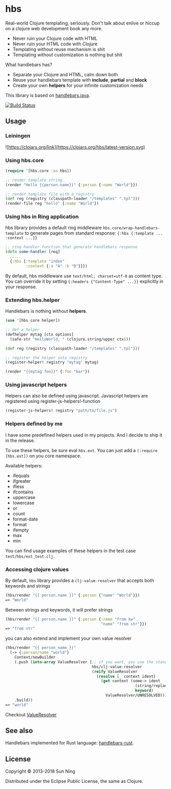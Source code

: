 # hbs

Real-world Clojure templating, seriously. Don't talk about enlive or
hiccup on a clojure web development book any more.

* Never ruin your Clojure code with HTML
* Never ruin your HTML code with Clojure
* Templating without reuse mechanism is shit
* Templating without customization is nothing but shit

What handlebars has?

* Separate your Clojure and HTML, calm down both
* Reuse your handlebars template with **include**, **partial** and **block**
* Create your own **helpers** for your infinite customization needs

This library is based on [handlebars.java](https://github.com/jknack/handlebars.java/).

[![Build Status](https://travis-ci.org/sunng87/hbs.svg?branch=master)](https://travis-ci.org/sunng87/hbs)

## Usage

### Leiningen

![https://clojars.org/link](https://clojars.org/hbs/latest-version.svg)

### Using hbs.core

```clojure
(require '[hbs.core :as hbs])

;; render template string
(render "Hello {{person.name}}" {:person {:name "World"}})

;; render template file with a registry
(def reg (registry (classpath-loader "/templates" ".tpl")))
(render-file reg "hello" {:name "World"})

```

### Using hbs in Ring application

hbs library provides a default ring middleware
`hbs.core/wrap-handlebars-template` to generate pages from standard
response: `{:hbs {:template ... :context ...}}`

```clojure
;; ring handler function that generate handlebars response
(defn some-handler [req]
  ;;...
  {:hbs {:template "index"
         :context {:a "A" :b "B"}}})
```

By default, hbs middleware use `text/html; charset=utf-8` as content
type. You can override it by setting `{:headers {"Content-Type" ...}}`
explicitly in your response.

### Extending hbs.helper

Handlebars is nothing without **helpers**.

```clojure
(use '[hbs core helper])

;; def a helper
(defhelper mytag [ctx options]
  (safe-str "HelloWorld, " (clojure.string/upper ctx)))

(def reg (registry (classpath-loader "/templates" ".tpl")))

;; register the helper into registry
(register-helper! registry "mytag" mytag)

(render "{{mytag foo}}" {:foo "bar"})

```

### Using javascript helpers
Helpers can also be defined using javascript. Javascript helpers
are registered using register-js-helpers!-function
```clojure
(register-js-helpers! registry "path/to/file.js")
```

### Helpers defined by me

I have some predefined helpers used in my projects. And I decide to
ship it in the release.

To use these helpers, be sure eval `hbs.ext`. You can
just add a `(:require [hbs.ext])` on you core namespace.

Available helpers:

* ifequals
* ifgreater
* ifless
* ifcontains
* uppercase
* lowercase
* or
* count
* format-date
* format
* ifempty
* max
* min

You can find usage examples of these helpers in the test case `test/hbs/ext_test.clj`.

### Accessing clojure values

By default, `hbs` library provides a `clj-value-resolver` that accepts both keywords and strings

```clojure
(hbs/render "{{ person.name }}" {:person {"name" "World"}})
=> "World"
```

Between strings and keywords, it will prefer strings


```clojure
(hbs/render "{{ person.name }}" {:person {:name "from kw"
                                          "name" "from str"}})
=> "from str"
```

you can also extend and implement your own value resolver

```clojure
(hbs/render "{{ person_name }}"
  (-> {:person/name "world"}
    Context/newBuilder
    (.push (into-array ValueResolver [;; if you want, you use the standard hbs first. And just "complement" it.
                                      hbs/clj-value-resolver
                                      (reify ValueResolver
                                        (resolve [_ context ident]
                                          (get context (some-> ident
                                                         (string/replace #"_" "/")
                                                         keyword)
                                            ValueResolver/UNRESOLVED)))]))
    .build))
=> "world"
```

Checkout [ValueResolver](https://javadoc.io/doc/com.github.jknack/handlebars/latest/com/github/jknack/handlebars/ValueResolver.html)

## See also

Handlebars implemented for Rust language: [handlebars-rust](https://github.com/sunng87/handlebars-rust).

## License

Copyright © 2013-2018 Sun Ning

Distributed under the Eclipse Public License, the same as Clojure.
